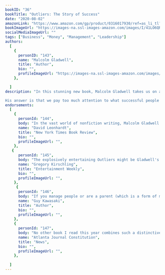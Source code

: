 ```yaml
---
bookID: "36"
bookTitle: "Outliers: The Story of Success"
date: "2020-08-02"
amazonLink: "https://www.amazon.com/gp/product/0316017930/ref=as_li_tl?ie=UTF8&camp=1789&creative=9325&creativeASIN=0316017930&linkCode=as2&tag=btmysmarter-20&linkId=d496586e8b43ff675891fe14895956f5"
bookImageUrl: "https://images-na.ssl-images-amazon.com/images/I/41LO6QRvIuL._SX331_BO1,204,203,200_.jpg"
socialMediaImageUrl: ""
tags: ["Business", "Money", "Management", "Leadership"]
authors:
  [
    {
      personID: "143",
      name: "Malcolm Gladwell",
      title: "Author",
      bio: "",
      profileImageUrl: "https://images-na.ssl-images-amazon.com/images/S/amzn-author-media-prod/ndtsjs1mbus8ubg04hv02g5f3l._SY600_.jpg",
	},

  ]
description: "In this stunning new book, Malcolm Gladwell takes us on an intellectual journey through the world of 'outliers'--the best and the brightest, the most famous and the most successful. He asks the question: what makes high-achievers different?

His answer is that we pay too much attention to what successful people are like, and too little attention to where they are from: that is, their culture, their family, their generation, and the idiosyncratic experiences of their upbringing. Along the way he explains the secrets of software billionaires, what it takes to be a great soccer player, why Asians are good at math, and what made the Beatles the greatest rock band."
endorsements:
  [
	{
      personId: "144",
      body: "In the vast world of nonfiction writing, Malcolm Gladwell is as close to a singular talent as exists today...Outliers is a pleasure to read and leaves you mulling over its inventive theories for days afterward.",
      name: "David Leonhardt",
	  title: "New York Times Book Review",
	  bio: "",
      profileImageUrl: "",
	},
   {
      personId: "145",
      body: "The explosively entertaining Outliers might be Gladwell's best and most useful work yet...There are both brilliant yarns and life lessons here: Outliers is riveting science, self-help, and entertainment, all in one book",
      name: "Gregory Kirschling",
	  title: "Entertainment Weekly",
	  bio: "",
      profileImageUrl: "",
	},
	 {
      personId: "146",
      body: "If you manage people or are a parent (which is a form of managing people), drop everything and read Mindset.",
      name: "Guy Kawasaki",
	  title: "Author",
	  bio: "",
      profileImageUrl: "",
	},
	{
      personId: "147",
      body: "No other book I read this year combines such a distinctive prose style with truly thought-provoking content. Gladwell writes with a high degree of dazzle but at the same time remains as clear and direct as even Strunk or White could hope for.",
      name: "Atlanta Journal Constitution",
	  title: "News",
	  bio: "",
      profileImageUrl: "",
	},
	
  ]
---
```

